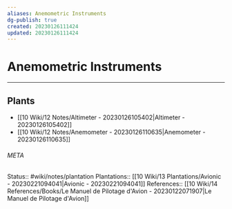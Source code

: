 ```yaml
---
aliases: Anemometric Instruments
dg-publish: true
created: 20230126111424
updated: 20230126111424
---
```

# Anemometric Instruments
---



## Plants
- [[10 Wiki/12 Notes/Altimeter - 20230126105402\|Altimeter - 20230126105402]]
- [[10 Wiki/12 Notes/Anemometer - 20230126110635\|Anemometer - 20230126110635]]




###### META
Status:: #wiki/notes/plantation
Plantations:: [[10 Wiki/13 Plantations/Avionic - 20230221094041\|Avionic - 20230221094041]]
References:: [[10 Wiki/14 References/Books/Le Manuel de Pilotage d'Avion - 20230122071907\|Le Manuel de Pilotage d'Avion]]
